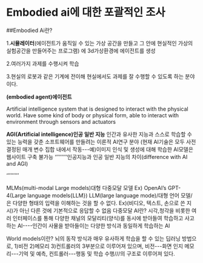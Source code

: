 # Embodied ai에 대한 포괄적인 조사
##Embodied Ai란?

1.**시뮬레이터**(에이전트가 움직일 수 있는 가상 공간을 만들고 그 안에 현실적인 가상의 실험공간을 만들어주는 프로그램)
에 3d가상환경에 에이전트를 생성 

2.여러가지 과제를 수행시켜 학습

3.현실의 로봇과 같은 기계에 전이해 현실에서도 과제를 잘 수행할 수 있도록 하는 분야이다.

**(embodied agent)에이전트**

 Artificial intelligence system that is designed to interact with the physical world. Have some kind of body or physical form, able to interact with environment through sensors and actuators

**AGI(Artificial intelligence)인공 일반 지능**
인간과 유사한 지능과 스스로 학습할 수 있는 능력을 갖춘 소프트웨어를 만들려는 이론적 AI연구 분야 (현재 AI기술은 모두 사전 결정된 매개 변수 집합 내에서 작동---예)이미지 인식 및 생성에 대해 학습한 AI모델은 웹사이트 구축 불가능
‘’’’’’’’’인공지능과 인공 일반 지능의 차이(difference with AI and AGI)





‘’’’’’’’’

MLMs(multi-modal Large models)대형 다중모달 모델
Ex) OpenAI’s GPT-4(Large language models{LLM})
LLM(large language mode)/대형 언어 모델/은 다양한 형태의 입력을 이해하는 것을 할 수 없다. Ex)(비디오, 텍스트, 손으로 쓴 지시)가 아닌 다른 것에 기본적으로 응답할 수 없음
다중모달 AI란?
시각,청각을 비롯한 여러 인터페이스를 통해 다양한 채널의 모달리티(양식)를 동시에 받아들여 학습하고 사고하는 AI----인간이 사물을 받아들이는 다양한 방식과 동일하게 학습하는 AI

World models이란?
뇌의 동작 방식과 매우 유사하게 학습을 할 수 있는 딥러닝 방법으로, 1)비전 2)메모리 3)컨트롤러의 3부분으로 이루어져 있으며, 비전---화면 인지 메모리---기억 및 예측, 컨트롤러---행동 및 학습 수행///의 구조로 이루어져 있다.


<!--stackedit_data:
eyJoaXN0b3J5IjpbLTczMzc5MDM0OF19
-->